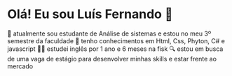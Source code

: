 # Olá! Eu sou Luís Fernando 👋

📖 atualmente sou estudante de Análise de sistemas e estou no meu 3º semestre da faculdade 
🌱 tenho conhecimentos em Html, Css, Phyton, C# e javascript
🧑‍🎓 estudei inglês por 1 ano e 6 meses na fisk
🔍 estou em busca de uma vaga de estágio para desenvolver minhas skills e estar frente ao mercado
